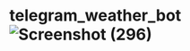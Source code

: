 # telegram_weather_bot![Screenshot (296)](https://user-images.githubusercontent.com/75273086/215325901-2b4f6e4d-3045-48da-a496-09a002a41a6d.png)
